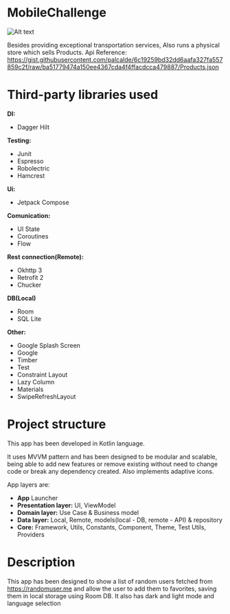 # MobileChallenge
![Alt text](https://cdn-bkbcj.nitrocdn.com/xXGyDftZNTJakTYAyusNDmbcdztlQjmL/assets/images/optimized/rev-749eaa2/wp-content/uploads/2017/06/Mobile-App-developers.jpg "Mobile Challange")

Besides providing exceptional transportation services, Also runs a physical store which sells Products.
Api Reference: https://gist.githubusercontent.com/palcalde/6c19259bd32dd6aafa327fa557859c2f/raw/ba51779474a150ee4367cda4f4ffacdcca479887/Products.json

# Third-party libraries used

**DI:**
* Dagger Hilt

**Testing:**
* Junit
* Espresso
* Robolectric
* Hamcrest

**Ui:**
* Jetpack Compose

**Comunication:**
* UI State
* Coroutines
* Flow

**Rest connection(Remote):**
* Okhttp 3
* Retrofit 2
* Chucker

**DB(Local)**
* Room
* SQL Lite

**Other:**
* Google Splash Screen
* Google
* Timber
* Test
* Constraint Layout
* Lazy Column
* Materials
* SwipeRefreshLayout


# Project structure

This app has been developed in Kotlin language.

It uses MVVM pattern and has been designed to be modular and scalable, being able to add new features or remove existing without need to change code or break any dependency created. Also implements adaptive icons.

App layers are:

* **App** Launcher
* **Presentation layer:**  UI, ViewModel
* **Domain layer:** Use Case & Business model
* **Data layer:** Local, Remote, models(local - DB, remote - API) & repository
* **Core:** Framework, Utils, Constants, Component, Theme, Test Utils, Providers

# Description

This app has been designed to show a list of random users fetched from https://randomuser.me and allow the user to add them to favorites, saving them in local storage using Room DB. It also has dark and light mode and language selection